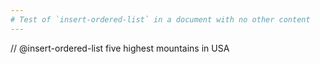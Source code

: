 ```yaml
---
# Test of `insert-ordered-list` in a document with no other content
---
```


// @insert-ordered-list five highest mountains in USA
